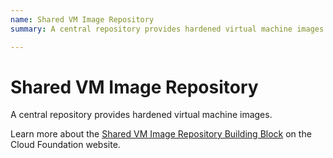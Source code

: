 ```yaml
---
name: Shared VM Image Repository
summary: A central repository provides hardened virtual machine images.

---
```


# Shared VM Image Repository

A central repository provides hardened virtual machine images.

Learn more about the [Shared VM Image Repository Building Block](https://cloudfoundation.meshcloud.io/maturity-model/service-ecosystem/shared-vm-image-repository.html) on the Cloud Foundation website.
